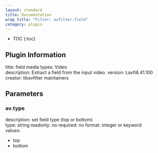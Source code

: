 ```yaml
---
layout: standard
title: Documentation
wrap_title: "Filter: avfilter.field"
category: plugin
---
```

* TOC
{:toc}

## Plugin Information

title: field
media types:
Video  
description: Extract a field from the input video.
version: Lavfi6.41.100
creator: libavfilter maintainers

## Parameters

### av.type

description:
set field type (top or bottom)  
type: string
readonly: no
required: no
format: integer or keyword  
values:
* top
* bottom

